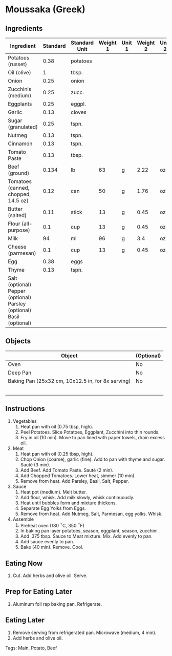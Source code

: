 # Moussaka (Greek)

## Ingredients

| Ingredient                                                   | Standard | Standard Unit | Weight 1 | Unit 1 | Weight 2 | Unit 2 |
| ------------------------------------------------------------ | -------- | ------------- | -------- | ------ | -------- | ------ |
| Potatoes (russet)                                            | 0.38     | potatoes      |          |        |          |        |
| Oil (olive)                                                  | 1        | tbsp.         |          |        |          |        |
| Onion                                                        | 0.25     | onion         |          |        |          |        |
| Zucchinis (medium)                                           | 0.25     | zucc.         |          |        |          |        |
| Eggplants                                                    | 0.25     | eggpl.        |          |        |          |        |
| Garlic                                                       | 0.13     | cloves        |          |        |          |        |
| Sugar (granulated)                                           | 0.25     | tspn.         |          |        |          |        |
| Nutmeg                                                       | 0.13     | tspn.         |          |        |          |        |
| Cinnamon                                                     | 0.13     | tspn.         |          |        |          |        |
| Tomato Paste                                                 | 0.13     | tbsp.         |          |        |          |        |
| Beef (ground)                                                | 0.134    | lb            | 63       | g      | 2.22     | oz     |
| Tomatoes (canned, chopped, 14.5 oz)                          | 0.12     | can           | 50       | g      | 1.76     | oz     |
| Butter (salted)                                              | 0.11     | stick         | 13       | g      | 0.45     | oz     |
| Flour (all-purpose)                                          | 0.1      | cup           | 13       | g      | 0.45     | oz     |
| Milk                                                         | 94       | ml            | 96       | g      | 3.4      | oz     |
| Cheese (parmesan)                                            | 0.1      | cup           | 13       | g      | 0.45     | oz     |
| Egg                                                          | 0.38     | eggs          |          |        |          |        |
| Thyme                                                        | 0.13     | tspn.         |          |        |          |        |
| Salt (optional)<br />Pepper (optional)<br />Parsley (optional)<br />Basil (optional) |          |               |          |        |          |        |
## Objects

| Object                                            | (Optional) |
| ------------------------------------------------- | ---------- |
| Oven                                              | No         |
| Deep Pan                                          | No         |
| Baking Pan (25x32 cm, 10x12.5 in, for 8x serving) | No         |
|                                                   |            |
|                                                   |            |
|                                                   |            |
|                                                   |            |
|                                                   |            |

## Instructions

1. Vegetables
   1. Heat pan with oil (0.75 tbsp, high).
   2. Peel Potatoes. Slice Potatoes, Eggplant, Zucchini into thin rounds.
   3. Fry in oil (10 min). Move to pan lined with paper towels, drain excess oil.
2. Meat
   1. Heat pan with oil (0.25 tbsp, high).
   2. Chop Onion (coarse), garlic (fine). Add to pan with thyme and sugar. Sauté (3 min).
   3. Add Beef. Add Tomato Paste. Sauté (2 min).
   4. Add Chopped Tomatoes. Lower heat, simmer (10 min).
   5. Remove from heat. Add Parsley, Basil, Salt, Pepper.
3. Sauce
   1. Heat pot (medium). Melt butter.
   2. Add flour, whisk. Add milk slowly, whisk continuously.
   3. Heat until bubbles form and mixture thickens.
   4. Separate Egg Yolks from Eggs.
   5. Remove from heat. Add Nutmeg, Salt, Parmesan, egg yolks. Whisk.
4. Assemble
   1. Preheat oven (180 $^{\circ}$C, 350 $^{\circ}$F)
   2. In baking pan layer potatoes, season, eggplant, season, zucchini. 
   3. Add .375 tbsp. Sauce to Meat mixture. Mix. Add evenly to pan.
   4. Add sauce evenly to pan. 
   5. Bake (40 min). Remove. Cool.

## Eating Now

1. Cut. Add herbs and olive oil. Serve.

## Prep for Eating Later

1. Aluminum foil rap baking pan. Refrigerate.

## Eating Later

1. Remove serving from refrigerated pan. Microwave (medium, 4 min).
2. Add herbs and olive oil.

Tags: Main, Potato, Beef